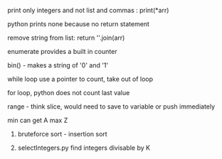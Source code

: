 print only integers and not list and commas :  print(*arr)

python prints none because no return statement

remove string from list: return ''.join(arr)

enumerate provides a built in counter

bin()  - makes a string of '0' and '1'

while loop use a pointer to count, take out of loop

for loop, python does not count last value

range - think slice, would need to save to variable or push immediately

min can get A  max Z

1. bruteforce sort - insertion sort

2. selectIntegers.py
        find integers divisable by K


